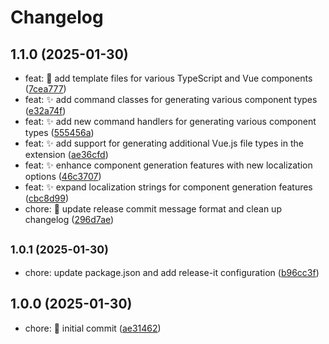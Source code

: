 # Changelog

## 1.1.0 (2025-01-30)

* feat: :construction: add template files for various TypeScript and Vue components ([7cea777](https://github.com/vuejsco/vscode-vuejs-generator/commit/7cea777))
* feat: :sparkles: add command classes for generating various component types ([e32a74f](https://github.com/vuejsco/vscode-vuejs-generator/commit/e32a74f))
* feat: :sparkles: add new command handlers for generating various component types ([555456a](https://github.com/vuejsco/vscode-vuejs-generator/commit/555456a))
* feat: :sparkles: add support for generating additional Vue.js file types in the extension ([ae36cfd](https://github.com/vuejsco/vscode-vuejs-generator/commit/ae36cfd))
* feat: :sparkles: enhance component generation features with new localization options ([46c3707](https://github.com/vuejsco/vscode-vuejs-generator/commit/46c3707))
* feat: :sparkles: expand localization strings for component generation features ([cbc8d99](https://github.com/vuejsco/vscode-vuejs-generator/commit/cbc8d99))
* chore: :wrench: update release commit message format and clean up changelog ([296d7ae](https://github.com/vuejsco/vscode-vuejs-generator/commit/296d7ae))

## <small>1.0.1 (2025-01-30)</small>

* chore: update package.json and add release-it configuration ([b96cc3f](https://github.com/vuejsco/vscode-vuejs-generator/commit/b96cc3f))

## 1.0.0 (2025-01-30)

* chore: :tada: initial commit ([ae31462](https://github.com/vuejsco/vscode-vuejs-generator/commit/ae31462))
